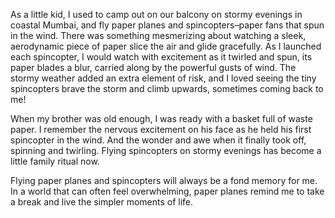 As a little kid, I used to camp out on our balcony on stormy evenings in coastal Mumbai, and fly paper planes and spincopters–paper fans that spun in the wind. There was something mesmerizing about watching a sleek, aerodynamic piece of paper slice the air and glide gracefully. As I launched each spincopter, I would watch with excitement as it twirled and spun, its paper blades a blur, carried along by the powerful gusts of wind. The stormy weather added an extra element of risk, and I loved seeing the tiny spincopters brave the storm and climb upwards, sometimes coming back to me!

When my brother was old enough, I was ready with a basket full of waste paper. I remember the nervous excitement on his face as he held his first spincopter in the wind. And the wonder and awe when it finally took off, spinning and twirling. Flying spincopters on stormy evenings has become a little family ritual now.

Flying paper planes and spincopters will always be a fond memory for me. In a world that can often feel overwhelming, paper planes remind me to take a break and live the simpler moments of life.